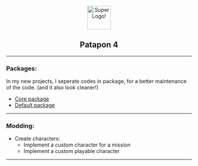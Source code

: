 
<html>
    <p align="center">
    <img src="https://pre00.deviantart.net/4960/th/pre/i/2017/334/1/6/_patapon_4_tlb__p4_logo_variant_2_by_guerro323-dbvceq0.png" alt="Super Logo!" width="64" height="64" />
    </p>
    <h2 align="center">
    Patapon 4
    </h2>
</html>

___
### Packages:
In my new projects, I seperate codes in package, for a better maintenance of the code. (and it also look cleaner!) 

-   [Core package](GameClient/Scripts/packet.p4.core)
-   [Default package](GameClient/Scripts/packet.p4.default)
___
### Modding:
-   Create characters:
    -   Implement a custom character for a mission
    -   Implement a custom playable character
___